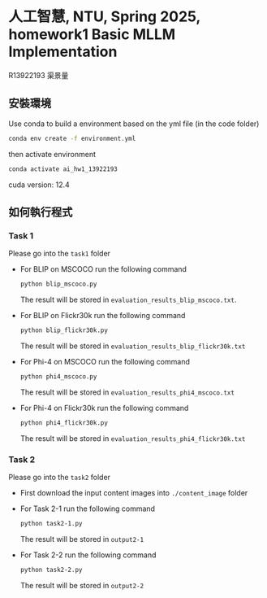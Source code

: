 # 人工智慧, NTU, Spring 2025, homework1 Basic MLLM Implementation
R13922193 渠景量


## 安裝環境
Use conda to build a environment based on the yml file (in the code folder)
```bash
conda env create -f environment.yml
```
then activate environment
```bash
conda activate ai_hw1_13922193
```
cuda version: 12.4


## 如何執行程式
### Task 1

Please go into the ```task1``` folder

- For BLIP on MSCOCO run the following command

  ```bash
  python blip_mscoco.py
  ```

  The result will be stored in ```evaluation_results_blip_mscoco.txt```.

- For BLIP on Flickr30k run the following command

  ```bash
  python blip_flickr30k.py
  ```

  The result will be stored in ```evaluation_results_blip_flickr30k.txt```

- For Phi-4 on MSCOCO run the following command

  ```bash
  python phi4_mscoco.py
  ```

  The result will be stored in ```evaluation_results_phi4_mscoco.txt```

- For Phi-4 on Flickr30k run the following command

  ```bash
  python phi4_flickr30k.py
  ```

  The result will be stored in ```evaluation_results_phi4_flickr30k.txt```

### Task 2

Please go into the ```task2``` folder

- First download the input content images into ```./content_image``` folder


- For Task 2-1 run the following command

  ```bash
  python task2-1.py
  ```

  The result will be stored in ```output2-1```

- For Task 2-2 run the following command

  ```bash
  python task2-2.py
  ```

  The result will be stored in ```output2-2```




